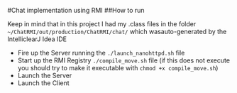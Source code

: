 #Chat implementation using RMI
##How to run

Keep in mind that in this project I had my .class files in the folder `~/ChatRMI/out/production/ChatRMI/chat/` 
which wasauto-generated by the IntelliclearJ Idea IDE

- Fire up the Server running the `./launch_nanohttpd.sh` file
- Start up the RMI Registry `./compile_move.sh` file
(if this does not execute you should try to make it executable with
`chmod +x compile_move.sh`)
- Launch the Server 
- Launch the Client